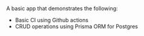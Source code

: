# 

A basic app that demonstrates the following:

* Basic CI using Github actions
* CRUD operations using Prisma ORM for Postgres
